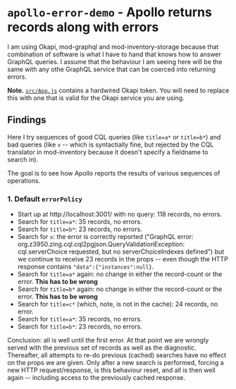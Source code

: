 # `apollo-error-demo` - Apollo returns records along with errors

I am using Okapi, mod-graphql and mod-inventory-storage because that combination of software is what I have to hand that knows how to answer GraphQL queries. I assume that the behaviour I am seeing here will be the same with any othe GraphQL service that can be coerced into returning errors.

**Note.** [`src/App.js`](src/App.js) contains a hardwired Okapi token. You will need to replace this with one that is valid for the Okapi service you are using.


## Findings

Here I try sequences of good CQL queries (like `title=a*` or `title=b*`) and bad queries (like `x` -- which is syntactially fine, but rejected by the CQL translator in mod-inventory because it doesn't specify a fieldname to search in).

The goal is to see how Apollo reports the results of various sequences of operations.


### 1. Default `errorPolicy`

* Start up at http://localhost:3001/ with no query: 118 records, no errors.
* Search for `title=a*`: 35 records, no errors.
* Search for `title=b*`: 23 records, no errors.
* Search for `x`: the error is correctly reported ("GraphQL error: org.z3950.zing.cql.cql2pgjson.QueryValidationException: cql.serverChoice requested, but no serverChoiceIndexes defined") but we continue to receive 23 records in the props -- even though the HTTP response contains `"data":{"instances":null}`.
* Search for `title=a*` again: no change in either the record-count or the error. **This has to be wrong**
* Search for `title=b*` again: no change in either the record-count or the error. **This has to be wrong**
* Search for `title=c*` (which, note, is not in the cache): 24 records, no error.
* Search for `title=a*`: 35 records, no errors.
* Search for `title=b*`: 23 records, no errors.

Conclusion: all is well until the first error. At that point we are wrongly served with the previous set of records as well as the diagnostic. Thereafter, all attempts to re-do previous (cached) searches have no effect on the props we are given. Only after a new search is performed, forcing a new HTTP request/response, is this behaviour reset, and all is then well again -- including access to the previously cached response.


